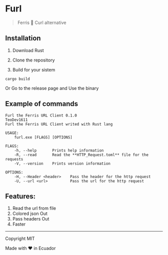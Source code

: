 # Furl

> Ferris :crab: Curl alternative

## Installation

1. Download Rust

2. Clone the repository

3. Build for your sistem

```
cargo build
```

Or Go to the release page and Use the binary

## Example of commands

```
Furl the Ferris URL Client 0.1.0
TeoDev1611
Furl the Ferris URL Client writed with Rust lang

USAGE:
    furl.exe [FLAGS] [OPTIONS]

FLAGS:
    -h, --help       Prints help information
    -R, --read       Read the **HTTP_Request.toml** file for the requests
    -V, --version    Prints version information

OPTIONS:
    -H, --Header <header>    Pass the header for the http request
    -U, --url <url>          Pass the url for the http request
```

## Features:

1. Read the url from file
2. Colored json Out
3. Pass headers Out
4. Faster 

---

Copyright MIT

Made with :heart: in Ecuador